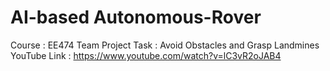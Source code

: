 # AI-based Autonomous-Rover
Course : EE474 Team Project
Task : Avoid Obstacles and Grasp Landmines  
YouTube Link : https://www.youtube.com/watch?v=lC3vR2oJAB4
